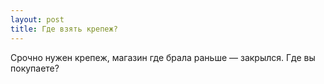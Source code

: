 ```yaml
---
layout: post 
title: Где взять крепеж? 
--- 
```

Срочно нужен крепеж, магазин где брала раньше — закрылся. Где вы покупаете?